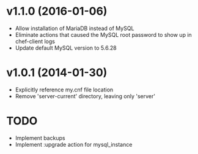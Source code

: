 v1.1.0 (2016-01-06)
====
* Allow installation of MariaDB instead of MySQL
* Eliminate actions that caused the MySQL root password to show up in chef-client logs
* Update default MySQL version to 5.6.28

v1.0.1 (2014-01-30)
====
* Explicitly reference my.cnf file location
* Remove 'server-current' directory, leaving only 'server'

TODO
====
* Implement backups
* Implement :upgrade action for mysql_instance
